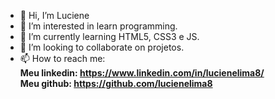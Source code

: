 - 👋 Hi, I’m Luciene
- 👀 I’m interested in learn programming.
- 🌱 I’m currently learning HTML5, CSS3 e JS.
- 💞️ I’m looking to collaborate on projetos.
- 📫 How to reach me:
    <br><b>Meu linkedin: https://www.linkedin.com/in/lucienelima8/
    <br><b>Meu github: https://github.com/lucienelima8

<!---
lucienelima8/lucienelima8 is a ✨ special ✨ repository because its `README.md` (this file) appears on your GitHub profile.
You can click the Preview link to take a look at your changes.
--->
